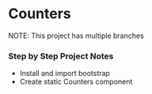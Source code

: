 # Counters

NOTE: This project has multiple branches

### Step by Step Project Notes

- Install and import bootstrap
- Create static Counters component
